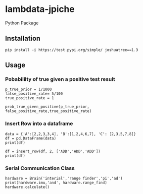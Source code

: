# lambdata-jpiche
Python Package 

## Installation
```
pip install -i https://test.pypi.org/simple/ joshuatree==1.3
```
## Usage

### Pobabililty of true given a positive test result
```
p_true_prior = 1/1000
false_positive_rate= 5/100
true_positive_rate = 1

prob_true_given_positive(p_true_prior, false_positive_rate,true_positive_rate)

```
### Insert Row into a dataframe
```
data = {'A':[2,2,3,3,4], 'B':[1,2,4,6,7], 'C': [2,3,5,7,8]}
df = pd.DataFrame(data)
print(df)

df = insert_row(df, 2, ['ADD','ADD','ADD'])
print(df)

```
### Serial Communication Class
```
hardware = Brain('interial','range finder','pi','ad')
print(hardware.imu,'and', hardware.range_find)
hardware.calculate()
```


